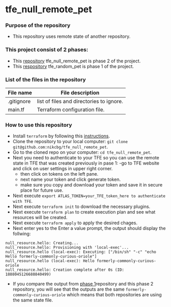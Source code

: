 # tfe_null_remote_pet 

### Purpose of the repository
- This repository uses remote state of another repository. 

### This project consist of 2 phases:
 - This [repository](https://github.com/nikcbg/tfe_null_remote_pet) tfe_null_remote_pet is phase 2 of the project.
 - This [respository](https://github.com/nikcbg/tfe_random_pet) tfe_random_pet is phase 1 of the project.

### List of the files in the repository
File name |	File description
----------|--------------------
.gitignore | list of files and directories to ignore.
main.tf	| Terraform configuration file.

### How to use this repository 
- Install `terraform` by following this [instructions](https://www.terraform.io/intro/getting-started/install.html).
- Clone the repository to your local computer: `git clone git@github.com:nikcbg/tfe_null_remote_pet`.
- Go to the cloned repo on your computer: `cd tfe_null_remote_pet`.
- Next you need to authenticate to your TFE so you can use the remote state in TFE that was created previously in pase 1:
  -go to TFE website and click on user settings in upper right corner.
  - then click on tokens on the left pane.
  - next name your token and click generate token.
  - make sure you copy and download your token and save it in secure place for future use.
- Next execute `export ATLAS_TOKEN=your_TFE_token_here to authenticate with TFE`.
- Next execute `terraform init` to download the necessary plugins.
- Next execute `terraform plan` to create execution plan and see what resources will be created.
- Next execute `terraform apply` to apply the desired chages.
- Next enter yes to the Enter a value prompt, the output should display the follwing:

```
null_resource.hello: Creating...
null_resource.hello: Provisioning with 'local-exec'...
null_resource.hello (local-exec): Executing: ["/bin/sh" "-c" "echo Hello formerly-commonly-curious-oriole"]
null_resource.hello (local-exec): Hello formerly-commonly-curious-oriole
null_resource.hello: Creation complete after 0s (ID: 1888045126688840499)

```
- If you compare the output from [phase 1]()repository and this phase 2 repository, you will see that the outputs are the same `formerly-commonly-curious-oriole` which means that both repositories are using the same state file. 
 

